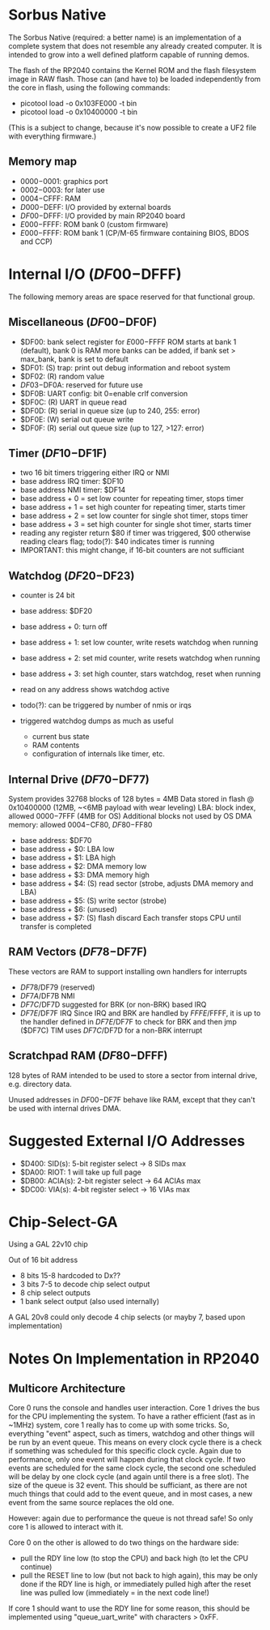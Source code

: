 Sorbus Native
=============

The Sorbus Native (required: a better name) is an implementation of a complete
system that does not resemble any already created computer. It is intended to
grow into a well defined platform capable of running demos.

The flash of the RP2040 contains the Kernel ROM and the flash filesystem image
in RAW flash. Those can (and have to) be loaded independently from the core in
flash, using the following commands:

- picotool load -o 0x103FE000 -t bin <kernel>
- picotool load -o 0x10400000 -t bin <filesystem>

(This is a subject to change, because it's now possible to create a UF2 file
with everything firmware.)


Memory map
----------
- $0000-$0001: graphics port
- $0002-$0003: for later use
- $0004-$CFFF: RAM
- $D000-$DEFF: I/O provided by external boards
- $DF00-$DFFF: I/O provided by main RP2040 board
- $E000-$FFFF: ROM bank 0 (custom firmware)
- $E000-$FFFF: ROM bank 1 (CP/M-65 firmware containing BIOS, BDOS and CCP)


Internal I/O ($DF00-$DFFF)
==========================
The following memory areas are space reserved for that functional group.


Miscellaneous ($DF00-$DF0F)
---------------------------
- $DF00: bank select register for $E000-$FFFF
         ROM starts at bank 1 (default), bank 0 is RAM
         more banks can be added, if bank set > max_bank, bank is set to default
- $DF01: (S) trap: print out debug information and reboot system
- $DF02: (R) random value
- $DF03-$DF0A: reserved for future use
- $DF0B: UART config: bit 0=enable crlf conversion
- $DF0C: (R) UART in queue read
- $DF0D: (R) serial in queue size (up to 240, 255: error)
- $DF0E: (W) serial out queue write
- $DF0F: (R) serial out queue size (up to 127, >127: error)


Timer ($DF10-$DF1F)
-------------------
- two 16 bit timers triggering either IRQ or NMI
- base address IRQ timer: $DF10
- base address NMI timer: $DF14
- base address + 0 = set low counter for repeating timer, stops timer
- base address + 1 = set high counter for repeating timer, starts timer
- base address + 2 = set low counter for single shot timer, stops timer
- base address + 3 = set high counter for single shot timer, starts timer
- reading any register return $80 if timer was triggered, $00 otherwise
  reading clears flag; todo(?): $40 indicates timer is running
- IMPORTANT: this might change, if 16-bit counters are not sufficiant


Watchdog ($DF20-$DF23)
----------------------
- counter is 24 bit
- base address: $DF20
- base address + 0: turn off
- base address + 1: set low counter, write resets watchdog when running
- base address + 2: set mid counter, write resets watchdog when running
- base address + 3: set high counter, stars watchdog, reset when running
- read on any address shows watchdog active

- todo(?): can be triggered by number of nmis or irqs
- triggered watchdog dumps as much as useful
  - current bus state
  - RAM contents
  - configuration of internals like timer, etc.


Internal Drive ($DF70-$DF77)
----------------------------
System provides 32768 blocks of 128 bytes = 4MB
Data stored in flash @ 0x10400000 (12MB, ~<6MB payload with wear leveling)
LBA: block index, allowed $0000-$7FFF (4MB for OS)
Additional blocks not used by OS
DMA memory: allowed $0004-$CF80, $DF80-$FF80
- base address: $DF70
- base address + $0: LBA low
- base address + $1: LBA high
- base address + $2: DMA memory low
- base address + $3: DMA memory high
- base address + $4: (S) read sector (strobe, adjusts DMA memory and LBA)
- base address + $5: (S) write sector (strobe)
- base address + $6: (unused)
- base address + $7: (S) flash discard
Each transfer stops CPU until transfer is completed


RAM Vectors ($DF78-$DF7F)
-------------------------
These vectors are RAM to support installing own handlers for interrupts
- $DF78/$DF79 (reserved)
- $DF7A/$DF7B NMI
- $DF7C/$DF7D suggested for BRK (or non-BRK) based IRQ
- $DF7E/$DF7F IRQ
Since IRQ and BRK are handled by $FFFE/$FFFF, it is up to the handler
defined in $DF7E/$DF7F to check for BRK and then jmp ($DF7C)
TIM uses $DF7C/$DF7D for a non-BRK interrupt


Scratchpad RAM ($DF80-$DFFF)
----------------------------
128 bytes of RAM intended to be used to store a sector from internal drive,
e.g. directory data.


Unused addresses in $DF00-$DF7F behave like RAM, except that they can't be
used with internal drives DMA.


Suggested External I/O Addresses
================================
- $D400: SID(s): 5-bit register select -> 8 SIDs max
- $DA00: RIOT: 1 will take up full page
- $DB00: ACIA(s): 2-bit register select -> 64 ACIAs max
- $DC00: VIA(s): 4-bit register select -> 16 VIAs max


Chip-Select-GA
==============
Using a GAL 22v10 chip

Out of 16 bit address
- 8 bits 15-8 hardcoded to Dx??
- 3 bits 7-5 to decode chip select output
- 8 chip select outputs
- 1 bank select output (also used internally)

A GAL 20v8 could only decode 4 chip selects
(or mayby 7, based upon implementation)


Notes On Implementation in RP2040
=================================

Multicore Architecture
----------------------
Core 0 runs the console and handles user interaction. Core 1 drives the
bus for the CPU implementing the system. To have a rather efficient
(fast as in ~1MHz) system, core 1 really has to come up with some tricks.
So, everything "event" aspect, such as timers, watchdog and other things
will be run by an event queue. This means on every clock cycle there is
a check if something was scheduled for this specific clock cycle. Again
due to performance, only one event will happen during that clock cycle.
If two events are scheduled for the same clock cycle, the second one
scheduled will be delay by one clock cycle (and again until there is a
free slot). The size of the queue is 32 event. This should be sufficiant,
as there are not much things that could add to the event queue, and in
most cases, a new event from the same source replaces the old one.

However: again due to performance the queue is not thread safe! So only
core 1 is allowed to interact with it.

Core 0 on the other is allowed to do two things on the hardware side:
- pull the RDY line low (to stop the CPU) and back high (to let the CPU
  continue)
- pull the RESET line to low (but not back to high again), this may be
  only done if the RDY line is high, or immediately pulled high after
  the reset line was pulled low (immediately = in the next code line!)

If core 1 should want to use the RDY line for some reason, this should
be implemented using "queue_uart_write" with characters > 0xFF.
